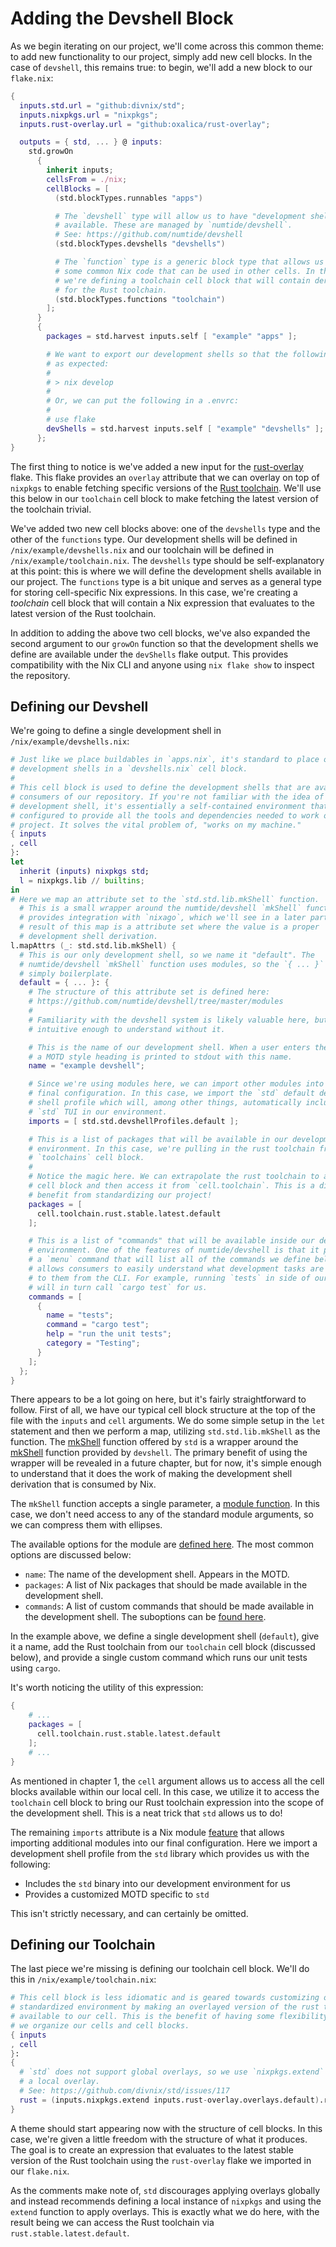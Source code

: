 # Adding the Devshell Block

As we begin iterating on our project, we'll come across this common theme: to
add new functionality to our project, simply add new cell blocks. In the case of
`devshell`, this remains true: to begin, we'll add a new block to our
`flake.nix`:

```nix
{
  inputs.std.url = "github:divnix/std";
  inputs.nixpkgs.url = "nixpkgs";
  inputs.rust-overlay.url = "github:oxalica/rust-overlay";

  outputs = { std, ... } @ inputs:
    std.growOn
      {
        inherit inputs;
        cellsFrom = ./nix;
        cellBlocks = [
          (std.blockTypes.runnables "apps")

          # The `devshell` type will allow us to have "development shells"
          # available. These are managed by `numtide/devshell`.
          # See: https://github.com/numtide/devshell
          (std.blockTypes.devshells "devshells")

          # The `function` type is a generic block type that allows us to define
          # some common Nix code that can be used in other cells. In this case,
          # we're defining a toolchain cell block that will contain derivations
          # for the Rust toolchain.
          (std.blockTypes.functions "toolchain")
        ];
      }
      {
        packages = std.harvest inputs.self [ "example" "apps" ];

        # We want to export our development shells so that the following works
        # as expected:
        #
        # > nix develop
        #
        # Or, we can put the following in a .envrc:
        #
        # use flake
        devShells = std.harvest inputs.self [ "example" "devshells" ];
      };
}
```

The first thing to notice is we've added a new input for the [rust-overlay]
flake. This flake provides an `overlay` attribute that we can overlay on top of
`nixpkgs` to enable fetching specific versions of the [Rust
toolchain][rust-toolchain]. We'll use this below in our `toolchain` cell block
to make fetching the latest version of the toolchain trivial.

We've added two new cell blocks above: one of the `devshells` type and the other
of the `functions` type. Our development shells will be defined in
`/nix/example/devshells.nix` and our toolchain will be defined in
`/nix/example/toolchain.nix`. The `devshells` type should be self-explanatory at
this point: this is where we will define the development shells available in our
project. The `functions` type is a bit unique and serves as a general type for
storing cell-specific Nix expressions. In this case, we're creating a
_toolchain_ cell block that will contain a Nix expression that evaluates to the
latest version of the Rust toolchain.

In addition to adding the above two cell blocks, we've also expanded the second
argument to our `growOn` function so that the development shells we define are
available under the `devShells` flake output. This provides compatibility with
the Nix CLI and anyone using `nix flake show` to inspect the repository.

## Defining our Devshell

We're going to define a single development shell in
`/nix/example/devshells.nix`:

```nix
# Just like we place buildables in `apps.nix`, it's standard to place our
# development shells in a `devshells.nix` cell block.
#
# This cell block is used to define the development shells that are available to
# consumers of our repository. If you're not familiar with the idea of a
# development shell, it's essentially a self-contained environment that can be
# configured to provide all the tools and dependencies needed to work on our
# project. It solves the vital problem of, "works on my machine."
{ inputs
, cell
}:
let
  inherit (inputs) nixpkgs std;
  l = nixpkgs.lib // builtins;
in
# Here we map an attribute set to the `std.std.lib.mkShell` function.
  # This is a small wrapper around the numtide/devshell `mkShell` function and
  # provides integration with `nixago`, which we'll see in a later part. The
  # result of this map is a attribute set where the value is a proper
  # development shell derivation.
l.mapAttrs (_: std.std.lib.mkShell) {
  # This is our only development shell, so we name it "default". The
  # numtide/devshell `mkShell` function uses modules, so the `{ ... }` here is
  # simply boilerplate.
  default = { ... }: {
    # The structure of this attribute set is defined here:
    # https://github.com/numtide/devshell/tree/master/modules
    #
    # Familiarity with the devshell system is likely valuable here, but it's
    # intuitive enough to understand without it.

    # This is the name of our development shell. When a user enters the shell,
    # a MOTD style heading is printed to stdout with this name.
    name = "example devshell";

    # Since we're using modules here, we can import other modules into our
    # final configuration. In this case, we import the `std` default development
    # shell profile which will, among other things, automatically include the
    # `std` TUI in our environment.
    imports = [ std.std.devshellProfiles.default ];

    # This is a list of packages that will be available in our development
    # environment. In this case, we're pulling in the rust toolchain from our
    # `toolchains` cell block.
    #
    # Notice the magic here. We can extrapolate the rust toolchain to a separate
    # cell block and then access it from `cell.toolchain`. This is a direct
    # benefit from standardizing our project!
    packages = [
      cell.toolchain.rust.stable.latest.default
    ];

    # This is a list of "commands" that will be available inside our development
    # environment. One of the features of numtide/devshell is that it provides
    # a `menu` command that will list all of the commands we define below. This
    # allows consumers to easily understand what development tasks are available
    # to them from the CLI. For example, running `tests` in side of our shell
    # will in turn call `cargo test` for us.
    commands = [
      {
        name = "tests";
        command = "cargo test";
        help = "run the unit tests";
        category = "Testing";
      }
    ];
  };
}
```

There appears to be a lot going on here, but it's fairly straightforward to
follow. First of all, we have our typical cell block structure at the top of the
file with the `inputs` and `cell` arguments. We do some simple setup in the
`let` statement and then we perform a map, utilizing `std.std.lib.mkShell` as
the function. The [mkShell] function offered by `std` is a wrapper around the
[mkShell][mkshell-2] function provided by `devshell`. The primary benefit of
using the wrapper will be revealed in a future chapter, but for now, it's simple
enough to understand that it does the work of making the development shell
derivation that is consumed by Nix.

The `mkShell` function accepts a single parameter, a [module
function][module-function]. In this case, we don't need access to any of the
standard module arguments, so we can compress them with ellipses.

The available options for the module are [defined here][devshell-module]. The
most common options are discussed below:

- `name`: The name of the development shell. Appears in the MOTD.
- `packages`: A list of Nix packages that should be made available in the
  development shell.
- `commands`: A list of custom commands that should be made available in the
  development shell. The suboptions can be [found here][command-options].

In the example above, we define a single development shell (`default`), give it
a name, add the Rust toolchain from our `toolchain` cell block (discussed
below), and provide a single custom command which runs our unit tests using
`cargo`.

It's worth noticing the utility of this expression:

```nix
{
    # ...
    packages = [
      cell.toolchain.rust.stable.latest.default
    ];
    # ...
}
```

As mentioned in chapter 1, the `cell` argument allows us to access all the cell
blocks available within our local cell. In this case, we utilize it to access
the `toolchain` cell block to bring our Rust toolchain expression into the scope
of the development shell. This is a neat trick that `std` allows us to do!

The remaining `imports` attribute is a Nix module [feature][module-imports] that
allows importing additional modules into our final configuration. Here we import
a development shell profile from the `std` library which provides us with the
following:

- Includes the `std` binary into our development environment for us
- Provides a customized MOTD specific to `std`

This isn't strictly necessary, and can certainly be omitted.

## Defining our Toolchain

The last piece we're missing is defining our toolchain cell block. We'll do this
in `/nix/example/toolchain.nix`:

```nix
# This cell block is less idiomatic and is geared towards customizing our
# standardized environment by making an overlayed version of the rust toolchain
# available to our cell. This is the benefit of having some flexibility with how
# we organize our cells and cell blocks.
{ inputs
, cell
}:
{
  # `std` does not support global overlays, so we use `nixpkgs.extend` to make
  # a local overlay.
  # See: https://github.com/divnix/std/issues/117
  rust = (inputs.nixpkgs.extend inputs.rust-overlay.overlays.default).rust-bin;
}
```

A theme should start appearing now with the structure of cell blocks. In this
case, we're given a little freedom with the structure of what it produces. The
goal is to create an expression that evaluates to the latest stable version of
the Rust toolchain using the `rust-overlay` flake we imported in our
`flake.nix`.

As the comments make note of, `std` discourages applying overlays globally and
instead recommends defining a local instance of `nixpkgs` and using the `extend`
function to apply overlays. This is exactly what we do here, with the result
being we can access the Rust toolchain via `rust.stable.latest.default`.

[command-options]:
  https://github.com/numtide/devshell/blob/master/modules/commands.nix
[devshell-module]: https://github.com/numtide/devshell/tree/master/modules
[mkshell]: https://github.com/divnix/std/blob/main/cells/std/lib/default.nix#L10
[mkshell-2]: https://github.com/numtide/devshell/blob/master/default.nix#L71
[module-function]: https://nixos.wiki/wiki/NixOS_modules#Function
[module-imports]: https://nixos.wiki/wiki/NixOS_modules#Imports
[rust-overlay]: https://github.com/oxalica/rust-overlay
[rust-toolchain]: https://rust-lang.github.io/rustup/concepts/toolchains.html
